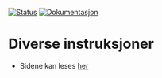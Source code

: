 [![Status](https://travis-ci.org/SKDE-Analyse/dokumentasjon.svg?branch=master)](https://travis-ci.org/SKDE-Analyse/dokumentasjon/builds)
[![Dokumentasjon](https://img.shields.io/badge/Dokumentasjon--grey.svg)](https://skde-analyse.github.io/dokumentasjon)

# Diverse instruksjoner

- Sidene kan leses [her](http://SKDE-analyse.github.io/dokumentasjon/)

